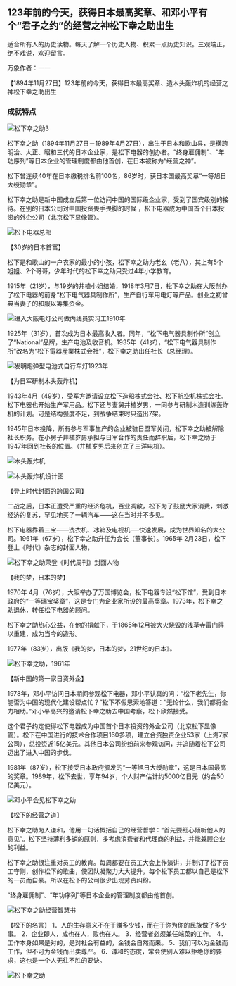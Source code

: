 ## 123年前的今天，获得日本最高奖章、和邓小平有个“君子之约”的经营之神松下幸之助出生

适合所有人的历史读物。每天了解一个历史人物、积累一点历史知识。三观端正，绝不戏说，欢迎留言。  

万象作者：一一 

【1894年11月27日】123年前的今天，获得日本最高奖章、造木头轰炸机的经营之神松下幸之助出生

### 成就特点

![松下幸之助3](松下幸之助3.jpg)

松下幸之助（1894年11月27日－1989年4月27日），出生于日本和歌山县，是横跨明治、大正、昭和三代的日本企业家，是松下电器的创办者。“终身雇佣制”、“年功序列”等日本企业的管理制度都由他首创，在日本被称为“经营之神”。

松下曾连续40年在日本缴税排名前100名，86岁时，获日本国最高奖章“一等旭日大绶勋章”。

松下幸之助是新中国成立后第一位访问中国的国际级企业家，受到了国宾级别的接待。在别的日本公司对中国投资畏手畏脚的时候 ，松下电器成为中国首个日本投资的外企公司（北京松下显像管）。

![松下电器总部](松下电器总部.jpg)

【30岁的日本首富】

松下是和歌山的一户农家的最小的小孩，松下幸之助为老幺（老八），其上有5个姐姐、2个哥哥，少年时代的松下幸之助只受过4年小学教育。

1915年（21岁），与19岁的井植小姐结婚，1918年3月7日，松下幸之助在大阪创办了松下电器的前身“松下电气器具制作所”，生产自行车用电灯等产品。创业之初曾典当妻子的和服以筹集资金。

![进入大阪电灯公司做内线员实习工1910年](进入大阪电灯公司做内线员实习工1910年.png)

1925年（31岁），首次成为日本最高收入者。同年，“松下电气器具制作所”创立了“National”品牌，生产电池及收音机。1935年（41岁），“松下电气器具制作所”改名为“松下電器産業株式会社”，松下幸之助出任社长（总经理）。

![发明炮弹型电池式自行车灯1923年](发明炮弹型电池式自行车灯1923年.jpg)



【为日军研制木头轰炸机】

1943年4月（49岁），受军方邀请设立松下造船株式会社、松下航空机株式会社。松下电器也开始生产军用品。松下还与妻舅井植岁男，一同参与研制木造训练轰炸机的计划。可是结构强度不足，到战争结束时只造出7架。

1945年日本投降，所有参与军事生产的企业被驻日盟军关闭，松下幸之助被解除社长职务。在小舅子井植岁男承担与日军合作的责任而辞职后，松下幸之助于1947年回到社长的位置。（井植岁男后来创立了三洋电机）。

![木头轰炸机](木头轰炸机.jpg)

![木头轰炸机设计图](木头轰炸机设计图.gif)

【登上时代封面的跨国公司】

二战之后，日本正遭受严重的经济危机，百业凋敝，松下为了鼓励大家消费，刺激经济的复苏，罕见地买了一辆汽车——这在当时并不多见。

松下电器靠着三宝——洗衣机、冰箱及电视机──快速发展，成为世界知名的大公司。1961年（67岁），松下幸之助升任为会长（董事长）。1965年 2月23日，松下登上《时代》杂志的封面人物，

![松下幸之助荣登《时代周刊》封面人物](松下幸之助荣登《时代周刊》封面人物.jpg)



【我的梦，日本的梦】

1970年 4月（76岁），大阪举办了万国博览会，松下电器专设“松下馆”，受到日本政府的“一等瑞宝奖章”，这是专门为企业家所设的最高奖章。1973年，松下幸之助退休，转任松下电器的顾问。

松下幸之助热心公益，在他的捐献下，于1865年12月被大火烧毁的浅草寺雷门得以重建，成为当今的造形。

1977年（83岁），出版《我的梦，日本的梦，21世纪的日本》。

![松下幸之助，1961年](松下幸之助，1961年.jpg)



【新中国的第一家日资外企】

1978年，邓小平访问日本期间参观松下电器，邓小平认真的问：“松下老先生，你能否为中国的现代化建设帮点忙？”松下不假思索地答道：“无论什么，我们都将全力相助。”邓小平高兴的邀请松下幸之助去中国考察，松下欣然接受。

这个君子约定使得松下电器成为中国首个日本投资的外企公司（北京松下显像管）。松下在中国进行的技术合作项目160多项，建立合资独资企业53家（上海7家公司），总投资近15亿美元。其他日本公司纷纷前来参观访问，并追随着松下公司迈出了进入中国的步伐。

1981年（87岁），松下接受日本政府颁发的“一等旭日大绶勋章”，这是日本国最高的奖章。1989年，松下去世，享年94岁，个人财产估计约5000亿日元（约合50亿美元）。

![邓小平会见松下幸之助](邓小平会见松下幸之助.jpg)

【松下的经营之道】

松下幸之助为人谦和，他用一句话概括自己的经营哲学：“首先要细心倾听他人的意见”。松下坚持薄利多销的原则，多考虑消费者和代理商的利益，并能兼顾企业的利益。

松下幸之助很注重对员工的教育。每周都要在员工大会上作演讲，并制订了松下员工守则，创作松下的歌曲，使团队凝聚力大大提升，每个松下员工都以自己是松下的一员而自豪。所以在松下的公司很少出现劳资纠纷。

“终身雇佣制”、“年功序列”等日本企业的管理制度都由他首创。

![松下幸之助经营智慧书](松下幸之助经营智慧书.jpeg)

【松下的名言】
1．人的生存意义不在于赚多少钱，而在于你为你的民族做了多少事。
2．企业即人，成也在人，败也在人。
3．经营者必须兼任端菜的工作。
4．工作本身如果是对的，是对社会有益的，金钱会自然而来。
5．我们可以为金钱而工作，但不可为金钱而出卖尊严。
6．谦和的态度，常会使别人难以拒绝你的要求，这也是一个人无往不胜的要诀。

![松下幸之助](松下幸之助.jpg)

###

